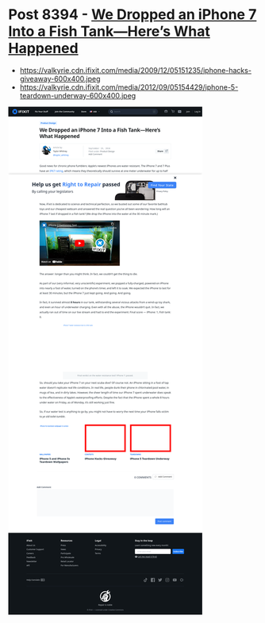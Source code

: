 # Post 8394 - [We Dropped an iPhone 7 Into a Fish Tank—Here’s What Happened](https://www.ifixit.com/News/8394/iphone-7-water-test)

- https://valkyrie.cdn.ifixit.com/media/2009/12/05151235/iphone-hacks-giveaway-600x400.jpeg
- https://valkyrie.cdn.ifixit.com/media/2012/09/05154429/iphone-5-teardown-underway-600x400.jpeg

![screencap](screenshots/607ea476-7de3-4274-aa24-def055bb2c99.png)
